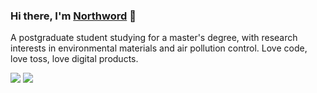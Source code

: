 ### Hi there, I'm [Northword](www.northword.cn) 👋

A postgraduate student studying for a master's degree, with research interests in environmental materials and air pollution control. Love code, love toss, love digital products.


![](https://github-readme-stats.vercel.app/api?username=northword&count_private=true&show_icons=true&icon_color=0366d6&text_color=24292e&bg_color=ffffff&hide_title=true)
![](https://github-readme-stats.vercel.app/api/top-langs/?username=northword&layout=compact)


<!--
**northword/northword** is a ✨ _special_ ✨ repository because its `README.md` (this file) appears on your GitHub profile.

Here are some ideas to get you started:

- 🔭 I’m currently working on ...
- 🌱 I’m currently learning ...
- 👯 I’m looking to collaborate on ...
- 🤔 I’m looking for help with ...
- 💬 Ask me about ...
- 📫 How to reach me: ...
- 😄 Pronouns: ...
- ⚡ Fun fact: ...
-->
